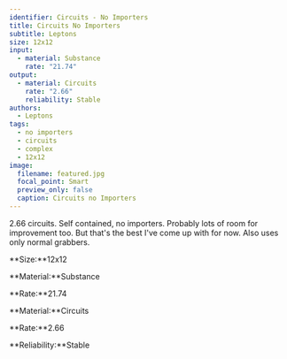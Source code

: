 ```yaml
---
identifier: Circuits - No Importers
title: Circuits No Importers
subtitle: Leptons
size: 12x12
input:
  - material: Substance
    rate: "21.74"
output:
  - material: Circuits
    rate: "2.66"
    reliability: Stable
authors:
  - Leptons
tags:
  - no importers
  - circuits
  - complex
  - 12x12
image:
  filename: featured.jpg
  focal_point: Smart
  preview_only: false
  caption: Circuits no Importers
---
```

2.66 circuits. Self contained, no importers. Probably lots of room for improvement too. But that's the best I've come up with for now. Also uses only normal grabbers.

**Size:**12x12

**Material:**Substance

**Rate:**21.74

**Material:**Circuits

**Rate:**2.66

**Reliability:**Stable